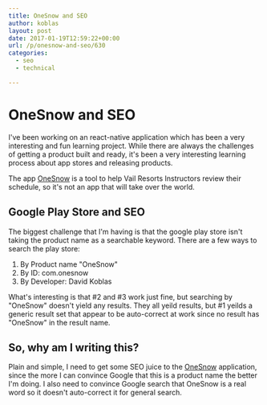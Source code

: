 ```yaml
---
title: OneSnow and SEO
author: koblas
layout: post
date: 2017-01-19T12:59:22+00:00
url: /p/onesnow-and-seo/630
categories:
  - seo
  - technical

---
```


# OneSnow and SEO

I've been working on an react-native application which has been a very interesting and fun learning project. While there are
always the challenges of getting a product built and ready, it's been a very interesting learning process about app stores
and releasing products.

The app [OneSnow](http://onesnow.com) is a tool to help Vail Resorts Instructors review their schedule, so it's not an app that will 
take over the world. 

## Google Play Store and SEO

The biggest challenge that I'm having is that the google play store isn't taking the product name as a searchable keyword. There are
a few ways to search the play store:

1. By Product name "OneSnow"
1. By ID: com.onesnow
1. By Developer: David Koblas

What's interesting is that #2 and #3 work just fine, but searching by "OneSnow" doesn't yield any results. They all yeild results, 
but #1 yeilds a generic result set that appear to be auto-correct at work since no result has "OneSnow" in the result name.

## So, why am I writing this?

Plain and simple, I need to get some SEO juice to the [OneSnow](https://play.google.com/store/apps/details?id=com.onesnow) application,
since the more I can convince Google that this is a product name the better I'm doing. I also need to convince Google search that OneSnow is
a real word so it doesn't auto-correct it for general search.
